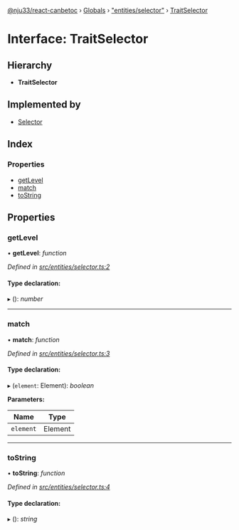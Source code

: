 [@nju33/react-canbetoc](../README.md) › [Globals](../globals.md) › ["entities/selector"](../modules/_entities_selector_.md) › [TraitSelector](_entities_selector_.traitselector.md)

# Interface: TraitSelector

## Hierarchy

* **TraitSelector**

## Implemented by

* [Selector](../classes/_entities_selector_.selector.md)

## Index

### Properties

* [getLevel](_entities_selector_.traitselector.md#getlevel)
* [match](_entities_selector_.traitselector.md#match)
* [toString](_entities_selector_.traitselector.md#tostring)

## Properties

###  getLevel

• **getLevel**: *function*

*Defined in [src/entities/selector.ts:2](https://github.com/nju33/react-canbetoc/blob/62216a1/src/entities/selector.ts#L2)*

#### Type declaration:

▸ (): *number*

___

###  match

• **match**: *function*

*Defined in [src/entities/selector.ts:3](https://github.com/nju33/react-canbetoc/blob/62216a1/src/entities/selector.ts#L3)*

#### Type declaration:

▸ (`element`: Element): *boolean*

**Parameters:**

Name | Type |
------ | ------ |
`element` | Element |

___

###  toString

• **toString**: *function*

*Defined in [src/entities/selector.ts:4](https://github.com/nju33/react-canbetoc/blob/62216a1/src/entities/selector.ts#L4)*

#### Type declaration:

▸ (): *string*
